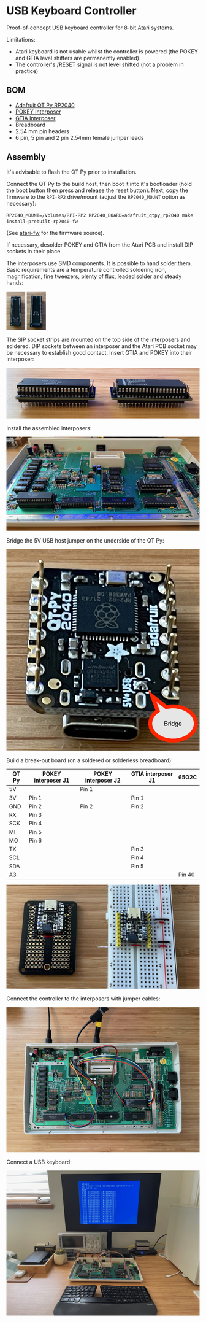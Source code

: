 # USB Keyboard Controller

Proof-of-concept USB keyboard controller for 8-bit Atari systems.

Limitations:

- Atari keyboard is not usable whilst the controller is powered (the POKEY and GTIA level shifters are permanently enabled).
- The controller's /RESET signal is not level shifted (not a problem in practice)

## BOM

- [Adafruit QT Py RP2040](https://www.adafruit.com/product/4900)
- [POKEY Interposer](/doc/pokey-interposer.md)
- [GTIA Interposer](/doc/gtia-interposer.md)
- Breadboard
- 2.54 mm pin headers
- 6 pin, 5 pin and 2 pin 2.54mm female jumper leads

## Assembly

It's advisable to flash the QT Py prior to installation.

Connect the QT Py to the build host, then boot it into it's bootloader (hold the boot button then press and release the reset button).  Next, copy the firmware to the `RPI-RP2` drive/mount (adjust the `RP2040_MOUNT` option as necessary):

    RP2040_MOUNT=/Volumes/RPI-RP2 RP2040_BOARD=adafruit_qtpy_rp2040 make install-prebuilt-rp2040-fw

(See [atari-fw](https://github.com/dpicken/atari-fw) for the firmware source).

If necessary, desolder POKEY and GTIA from the Atari PCB and install DIP sockets in their place.

The interposers use SMD components.  It is possible to hand solder them.  Basic requirements are a temperature controlled soldering iron, magnification, fine tweezers, plenty of flux, leaded solder and steady hands:

<img src="/jpeg/keyboard-usb/pokey-interposer.jpeg" height="100"> <img src="/jpeg/keyboard-usb/gtia-interposer.jpeg" height="100">

The SIP socket strips are mounted on the top side of the interposers and soldered.  DIP sockets between an interposer and the Atari PCB socket may be necessary to establish good contact.  Insert GTIA and POKEY into their interposer:

![assembled-interposers.jpeg](/jpeg/keyboard-usb/assembled-interposers.jpeg)

Install the assembled interposers:

![installed-interposers.jpeg](/jpeg/keyboard-usb/installed-interposers.jpeg)

Bridge the 5V USB host jumper on the underside of the QT Py:

![controller-5v-bridge.jpeg](/jpeg/keyboard-usb/controller-5v-bridge.jpeg)

Build a break-out board (on a soldered or solderless breadboard):

|QT Py|POKEY interposer J1|POKEY interposer J2|GTIA interposer J1 |65O2C  |
|-----|-------------------|-------------------|-------------------|-------|
|5V   |                   |Pin 1              |                   |       |
|3V   |Pin 1              |                   |Pin 1              |       |
|GND  |Pin 2              |Pin 2              |Pin 2              |       |
|RX   |Pin 3              |                   |                   |       |
|SCK  |Pin 4              |                   |                   |       |
|MI   |Pin 5              |                   |                   |       |
|MO   |Pin 6              |                   |                   |       |
|TX   |                   |                   |Pin 3              |       |
|SCL  |                   |                   |Pin 4              |       |
|SDA  |                   |                   |Pin 5              |       |
|A3   |                   |                   |                   |Pin 40 |

![controller-breakout.jpeg](/jpeg/keyboard-usb/controller-breakout.jpeg)

Connect the controller to the interposers with jumper cables:

![wiring.jpeg](/jpeg/keyboard-usb/wiring.jpeg)

Connect a USB keyboard:

![result.jpeg](/jpeg/keyboard-usb/result.jpeg)
